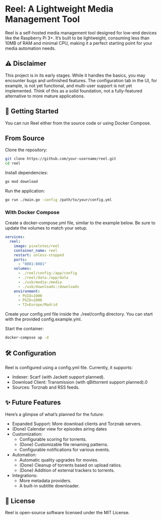 # Reel: A Lightweight Media Management Tool
Reel is a self-hosted media management tool designed for low-end devices like the Raspberry Pi 3+. It’s built to be lightweight, consuming less than 10MB of RAM and minimal CPU, making it a perfect starting point for your media automation needs.

## ⚠️ Disclaimer
This project is in its early stages. While it handles the basics, you may encounter bugs and unfinished features. The configuration tab in the UI, for example, is not yet functional, and multi-user support is not yet implemented. Think of this as a solid foundation, not a fully-featured alternative to more mature applications.

## 🚀 Getting Started
You can run Reel either from the source code or using Docker Compose.

## From Source
Clone the repository:

```bash
git clone https://github.com/your-username/reel.git
cd reel
```

Install dependencies:

```bash
go mod download
```

Run the application:

```bash
go run ./main.go -config /path/to/your/config.yml
```

### With Docker Compose
Create a docker-compose.yml file, similar to the example below. Be sure to update the volumes to match your setup.

```yaml
services:
  reel:
    image: pixelotes/reel
    container_name: reel
    restart: unless-stopped
    ports:
      - "8081:8081"
    volumes:
      - ./reel/config:/app/config
      - ./reel/data:/app/data
      - ./usb/media:/media
      - ./usb/downloads:/downloads
    environment:
      - PUID=1000
      - PGID=1000
      - TZ=Europe/Madrid
```

Create your config.yml file inside the ./reel/config directory. You can start with the provided config.example.yml.

Start the container:

```bash
docker-compose up -d
```

## 🛠️ Configuration
Reel is configured using a config.yml file. Currently, it supports:

- Indexer: Scarf (with Jackett support planned).
- Download Client: Transmission (with qBittorrent support planned).0
- Sources: Torznab and RSS feeds.

## ✨ Future Features
Here’s a glimpse of what’s planned for the future:

- Expanded Support: More download clients and Torznab servers.
- (Done) Calendar view for episodes airing dates
- Customization:
  - Configurable scoring for torrents.
  - (Done) Customizable file renaming patterns.
  - Configurable notifications for various events.
- Automation:
  - Automatic quality upgrades for movies.
  - (Done) Cleanup of torrents based on upload ratios.
  - (Done) Addition of external trackers to torrents.
- Integrations:
  - More metadata providers.
  - A built-in subtitle downloader.

## 📄 License
Reel is open-source software licensed under the MIT License.
